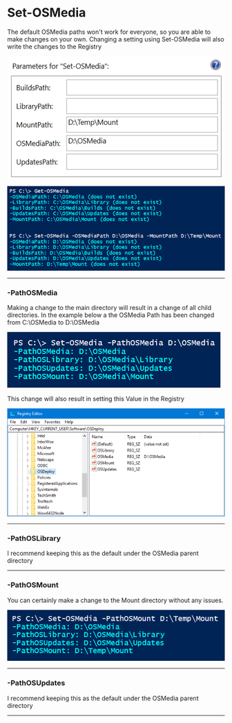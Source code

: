 # Set-OSMedia

The default OSMedia paths won't work for everyone, so you are able to make changes on your own.  Changing a setting using Set-OSMedia will also write the changes to the Registry

![](/assets/2018-06-26_2-17-10.png)

![](/assets/2018-06-26_2-21-12.png)

---

### -PathOSMedia

Making a change to the main directory will result in a change of all child directories.  In the example below a the OSMedia Path has been changed from C:\OSMedia to D:\OSMedia

![](/assets/2018-06-22_23-42-47.png)

This change will also result in setting this Value in the Registry

![](/assets/2018-06-22_13-12-11.png)

---

### -PathOSLibrary

I recommend keeping this as the default under the OSMedia parent directory

---

### -PathOSMount

You can certainly make a change to the Mount directory without any issues.

![](/assets/2018-06-22_23-44-42.png)

---

### -PathOSUpdates

I recommend keeping this as the default under the OSMedia parent directory

---



